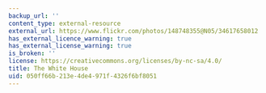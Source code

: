 ```yaml
---
backup_url: ''
content_type: external-resource
external_url: https://www.flickr.com/photos/148748355@N05/34617658012
has_external_licence_warning: true
has_external_license_warning: true
is_broken: ''
license: https://creativecommons.org/licenses/by-nc-sa/4.0/
title: The White House
uid: 050ff66b-213e-4de4-971f-4326f6bf8051
---
```


